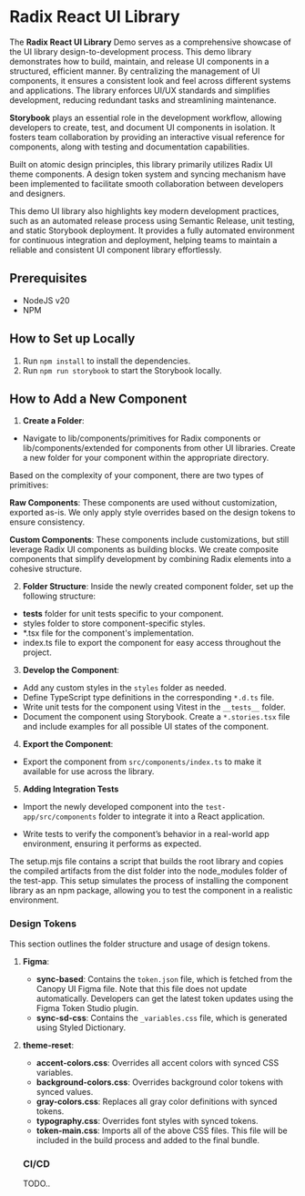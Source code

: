# Radix React UI Library

The **Radix React UI Library** Demo serves as a comprehensive showcase of the UI library design-to-development process. This demo library demonstrates how to build, maintain, and release UI components in a structured, efficient manner. By centralizing the management of UI components, it ensures a consistent look and feel across different systems and applications. The library enforces UI/UX standards and simplifies development, reducing redundant tasks and streamlining maintenance.

**Storybook** plays an essential role in the development workflow, allowing developers to create, test, and document UI components in isolation. It fosters team collaboration by providing an interactive visual reference for components, along with testing and documentation capabilities.

Built on atomic design principles, this library primarily utilizes Radix UI theme components. A design token system and syncing mechanism have been implemented to facilitate smooth collaboration between developers and designers.

This demo UI library also highlights key modern development practices, such as an automated release process using Semantic Release, unit testing, and static Storybook deployment. It provides a fully automated environment for continuous integration and deployment, helping teams to maintain a reliable and consistent UI component library effortlessly.

## Prerequisites

- NodeJS v20
- NPM

## How to Set up Locally

1. Run `npm install` to install the dependencies.
2. Run `npm run storybook` to start the Storybook locally.

## How to Add a New Component

1. **Create a Folder**:

- Navigate to lib/components/primitives for Radix components or lib/components/extended for components from other UI libraries. Create a new folder for your component within the appropriate directory.

Based on the complexity of your component, there are two types of primitives:

**Raw Components**: These components are used without customization, exported as-is. We only apply style overrides based on the design tokens to ensure consistency.

**Custom Components**: These components include customizations, but still leverage Radix UI components as building blocks. We create composite components that simplify development by combining Radix elements into a cohesive structure.

2. **Folder Structure**:
   Inside the newly created component folder, set up the following structure:

- **tests** folder for unit tests specific to your component.
- styles folder to store component-specific styles.
- \*.tsx file for the component's implementation.
- index.ts file to export the component for easy access throughout the project.

3. **Develop the Component**:

- Add any custom styles in the `styles` folder as needed.
- Define TypeScript type definitions in the corresponding `*.d.ts` file.
- Write unit tests for the component using Vitest in the `__tests__` folder.
- Document the component using Storybook. Create a `*.stories.tsx` file and include examples for all possible UI states of the component.

4. **Export the Component**:

- Export the component from `src/components/index.ts` to make it available for use across the library.

5. **Adding Integration Tests**

- Import the newly developed component into the `test-app/src/components` folder to integrate it into a React application.

- Write tests to verify the component’s behavior in a real-world app environment, ensuring it performs as expected.

The setup.mjs file contains a script that builds the root library and copies the compiled artifacts from the dist folder into the node_modules folder of the test-app. This setup simulates the process of installing the component library as an npm package, allowing you to test the component in a realistic environment.

### Design Tokens

This section outlines the folder structure and usage of design tokens.

1. **Figma**:

   - **sync-based**: Contains the `token.json` file, which is fetched from the Canopy UI Figma file. Note that this file does not update automatically. Developers can get the latest token updates using the Figma Token Studio plugin.
   - **sync-sd-css**: Contains the `_variables.css` file, which is generated using Styled Dictionary.

2. **theme-reset**:

   - **accent-colors.css**: Overrides all accent colors with synced CSS variables.
   - **background-colors.css**: Overrides background color tokens with synced values.
   - **gray-colors.css**: Replaces all gray color definitions with synced tokens.
   - **typography.css**: Overrides font styles with synced tokens.
   - **token-main.css**: Imports all of the above CSS files. This file will be included in the build process and added to the final bundle.

   ### CI/CD

   TODO..
